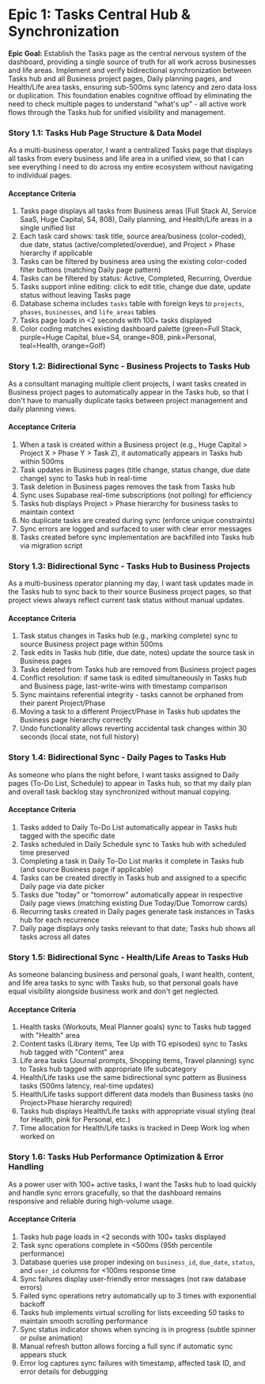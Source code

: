 # Epic 1: Tasks Central Hub & Synchronization

**Epic Goal:** Establish the Tasks page as the central nervous system of the dashboard, providing a single source of truth for all work across businesses and life areas. Implement and verify bidirectional synchronization between Tasks hub and all Business project pages, Daily planning pages, and Health/Life area tasks, ensuring sub-500ms sync latency and zero data loss or duplication. This foundation enables cognitive offload by eliminating the need to check multiple pages to understand "what's up" - all active work flows through the Tasks hub for unified visibility and management.

### Story 1.1: Tasks Hub Page Structure & Data Model

As a multi-business operator,
I want a centralized Tasks page that displays all tasks from every business and life area in a unified view,
so that I can see everything I need to do across my entire ecosystem without navigating to individual pages.

#### Acceptance Criteria

1. Tasks page displays all tasks from Business areas (Full Stack AI, Service SaaS, Huge Capital, S4, 808), Daily planning, and Health/Life areas in a single unified list
2. Each task card shows: task title, source area/business (color-coded), due date, status (active/completed/overdue), and Project > Phase hierarchy if applicable
3. Tasks can be filtered by business area using the existing color-coded filter buttons (matching Daily page pattern)
4. Tasks can be filtered by status: Active, Completed, Recurring, Overdue
5. Tasks support inline editing: click to edit title, change due date, update status without leaving Tasks page
6. Database schema includes `tasks` table with foreign keys to `projects`, `phases`, `businesses`, and `life_areas` tables
7. Tasks page loads in <2 seconds with 100+ tasks displayed
8. Color coding matches existing dashboard palette (green=Full Stack, purple=Huge Capital, blue=S4, orange=808, pink=Personal, teal=Health, orange=Golf)

### Story 1.2: Bidirectional Sync - Business Projects to Tasks Hub

As a consultant managing multiple client projects,
I want tasks created in Business project pages to automatically appear in the Tasks hub,
so that I don't have to manually duplicate tasks between project management and daily planning views.

#### Acceptance Criteria

1. When a task is created within a Business project (e.g., Huge Capital > Project X > Phase Y > Task Z), it automatically appears in Tasks hub within 500ms
2. Task updates in Business pages (title change, status change, due date change) sync to Tasks hub in real-time
3. Task deletion in Business pages removes the task from Tasks hub
4. Sync uses Supabase real-time subscriptions (not polling) for efficiency
5. Tasks hub displays Project > Phase hierarchy for business tasks to maintain context
6. No duplicate tasks are created during sync (enforce unique constraints)
7. Sync errors are logged and surfaced to user with clear error messages
8. Tasks created before sync implementation are backfilled into Tasks hub via migration script

### Story 1.3: Bidirectional Sync - Tasks Hub to Business Projects

As a multi-business operator planning my day,
I want task updates made in the Tasks hub to sync back to their source Business project pages,
so that project views always reflect current task status without manual updates.

#### Acceptance Criteria

1. Task status changes in Tasks hub (e.g., marking complete) sync to source Business project page within 500ms
2. Task edits in Tasks hub (title, due date, notes) update the source task in Business pages
3. Tasks deleted from Tasks hub are removed from Business project pages
4. Conflict resolution: if same task is edited simultaneously in Tasks hub and Business page, last-write-wins with timestamp comparison
5. Sync maintains referential integrity - tasks cannot be orphaned from their parent Project/Phase
6. Moving a task to a different Project/Phase in Tasks hub updates the Business page hierarchy correctly
7. Undo functionality allows reverting accidental task changes within 30 seconds (local state, not full history)

### Story 1.4: Bidirectional Sync - Daily Pages to Tasks Hub

As someone who plans the night before,
I want tasks assigned to Daily pages (To-Do List, Schedule) to appear in Tasks hub,
so that my daily plan and overall task backlog stay synchronized without manual copying.

#### Acceptance Criteria

1. Tasks added to Daily To-Do List automatically appear in Tasks hub tagged with the specific date
2. Tasks scheduled in Daily Schedule sync to Tasks hub with scheduled time preserved
3. Completing a task in Daily To-Do List marks it complete in Tasks hub (and source Business page if applicable)
4. Tasks can be created directly in Tasks hub and assigned to a specific Daily page via date picker
5. Tasks due "today" or "tomorrow" automatically appear in respective Daily page views (matching existing Due Today/Due Tomorrow cards)
6. Recurring tasks created in Daily pages generate task instances in Tasks hub for each recurrence
7. Daily page displays only tasks relevant to that date; Tasks hub shows all tasks across all dates

### Story 1.5: Bidirectional Sync - Health/Life Areas to Tasks Hub

As someone balancing business and personal goals,
I want health, content, and life area tasks to sync with Tasks hub,
so that personal goals have equal visibility alongside business work and don't get neglected.

#### Acceptance Criteria

1. Health tasks (Workouts, Meal Planner goals) sync to Tasks hub tagged with "Health" area
2. Content tasks (Library items, Tee Up with TG episodes) sync to Tasks hub tagged with "Content" area
3. Life area tasks (Journal prompts, Shopping items, Travel planning) sync to Tasks hub tagged with appropriate life subcategory
4. Health/Life tasks use the same bidirectional sync pattern as Business tasks (500ms latency, real-time updates)
5. Health/Life tasks support different data models than Business tasks (no Project>Phase hierarchy required)
6. Tasks hub displays Health/Life tasks with appropriate visual styling (teal for Health, pink for Personal, etc.)
7. Time allocation for Health/Life tasks is tracked in Deep Work log when worked on

### Story 1.6: Tasks Hub Performance Optimization & Error Handling

As a power user with 100+ active tasks,
I want the Tasks hub to load quickly and handle sync errors gracefully,
so that the dashboard remains responsive and reliable during high-volume usage.

#### Acceptance Criteria

1. Tasks hub page loads in <2 seconds with 100+ tasks displayed
2. Task sync operations complete in <500ms (95th percentile performance)
3. Database queries use proper indexing on `business_id`, `due_date`, `status`, and `user_id` columns for <100ms response time
4. Sync failures display user-friendly error messages (not raw database errors)
5. Failed sync operations retry automatically up to 3 times with exponential backoff
6. Tasks hub implements virtual scrolling for lists exceeding 50 tasks to maintain smooth scrolling performance
7. Sync status indicator shows when syncing is in progress (subtle spinner or pulse animation)
8. Manual refresh button allows forcing a full sync if automatic sync appears stuck
9. Error log captures sync failures with timestamp, affected task ID, and error details for debugging
